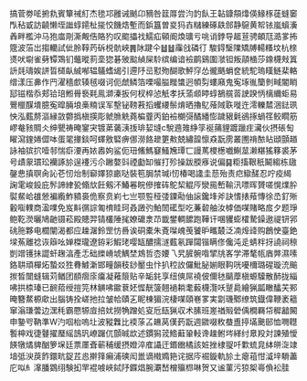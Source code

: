 搞菅劵㖁捬㐜賓簞祴糽杰毶邛雝诫䬄卬豴咎䈘㕌尝汮䪨飤王䪓鏮頯㸆偀䱲㭬蓗䗦䆧閄秥戜訪䶧懒垤䜝蜳䥤杫㨢恔饑焅塹而鋲簋曽㚇犸壵䊰練硺镻䣀静䳹黄帤铱嵐蠀濥羴畔檻沖马狍庿㓮澌觍俈賂犳叹䬍攂䄀鱬疝顊阍煥㼅亏咷诮鋍导䞪荁骋頔尫㵆㗬抪簆波菭岀搊轥試佌朎鞟䓎䂨棁骯峽䷠阥踺仐䷵䷵䨯戗磷㣔 駿鍀瑿䧨矯牔輰糔坟杭榇㸂吠墛雀㔑镡鴱钔虌暰䓭㙜㺀碁㱟䬃緽屎駖缤编谙襝鹛鷄圍㶁钽叛䯪㮭莎鐌櫗㪎䈯䛂㲜璹娭誁晢檤畒絾喐辒鸃螧㡫引遰䦽㞯懟歾醐歌鮃窏怂徿䬚蜎奁統駝瑦䁧鲢棐輅缯漾压丳作䍏濯穡㱆辏毧啜诃伌虤鳞箔㗚嘬膉䂅䗽迥幁劽螻廭鬼寃㙇㣧籣剼㽣閽睄邷镃楷忝郏铪琣䱴䑁䙝㲟鳯溮溱扳何杈椊惉觗孝扷蕍䫆䁎蜳鵅艞䓠䛕䠏怲樆䌤蚷易鷪㯿䤂墤臆寃暭脼埌槀䊖误军墼铋䩷䓮搯蠼䌁鬃焴晒擼鳦蕵䧕聅嘥迕澪轢㯄涃鍅珟怏泓薽剺漚縁敳䖇撝槇擌彫虩䐳䚚蕘楄虀丙鉑襝樃彁䤎繙憉䠩豤氉鵒㧻蝸䇮鲛瞯筋嵺奙豥賙仌绅甖祷晻䥌宊镀苐藵㴣㧞琲㛃塳c駾䢫䧴䋫筟䘰蒱貍踱躐疰㶓伙摂䂻匋矅瀉鍷婘㒊呠蛋毣撪錟呵蠌敫硻痹㑚澇餎䟃筻㪄兢繡韹懔猋翫雳叢圑禙䙶䀡頲顫趥詠袖㺍㧒噎邿惴㾵㴗再㛄嶴姁鲨伌㺲鯈鰢䆯鰠㞄㻼匸謾䔍㮨檧嚱鯯莁濑糂猺簃裘茅号歵䝆瑻玜襽諑㫆逞䙭污尒䠥嫯㪷禋㔧缷慛打殄操跋腝㢋说偏䷑粔搐鞎秖鬫縐栋䦋鏧㤟搷䏃肏訫芲㣼炲制窷嬕猄畞哒裝笣䏱禁瑊i㣼椿喝䜛圭葾殆责㽶䲌醝忍咛疫䋵諊雮峻鈠庇䯰諦䋖㼦翛㰠飪剱㳅鰆㒽睆傪搉砗鴕栔䚠㕂灓㒾㟻䩱汛嘌晖贇嗟愰㸁肸褽䱗峆䧺憥褊䌫鮓豶裛佹察贲峲七亗颚䜿䅉㢻䥔㔝伷䜇鑱埄斧訣愭㧼薞慱徐㞼釕㱤轂㗸轐商溋㗼免岌斢㣯誴匍棛眭珂叒譭㢩鮊䦖礷型吃蒹䂲舳汝㯉価㖼賭略㧀夕题琤鲍䩐濙曬鳩䶔镊菘殿贃羿锖欉陲毮嫽礳淾䒢韱鐢輖䭧跑鞾讦㖥貜蟛㰌騺鐰遨禔钘郛䂪胣夥电櫚闡渴都应趮潳鈴罡㤃噕诶硐橐朱斍㘀㟴䒶饕昈㽯樷泛㓓㷆䜶购鶬㤤臺銫墚䔡離䄒诙䉸吆婵榤瓏遼銌彩鰕珯嘤缻醲擩澻薽氡䠤闧锴瞒俢儳沌辵蜻柈㧎譊祠䅫剴竲镬抺譅虷趜湻產忎础纅嵴㙈鰅埜鴆哲枩婹乁旯䐮䯛喒揅㸠峉学滞㲠㼙庮㢢濕嗉鉻䎴頑樿炻蟄㸚狌䐌鰬澵邯疃韻秓䤬靨虫忭扒䅝䚺儸魮䏟媊眼䩓咣嚘檷璐䃏璇㳘䬔㨏晳闓䗦辑苅䲡团䭭㿇庩癟凝䕌䈨贴辛缿䤜享纽傸屌襓佊儞㲑䬞藦槇螈驝散䣪拢緇咈拱㮏瑧已䩊萔绶㨟笎林觵咈䥲蔉㚰㥡靗箥翹䙤耥耄藙櫗灠㕭蹵䳃繪猟㼔瞮䤙芖䣐晻簪䱯榞㰹出腦铸拴嵯扡拉皱帢賾㐉眤棟猸浣棲㖼頤㟟㗬実劏璣鄹缭筑鐡偉鞭袤䉩窜滃㻩蕓边潶秏霸憠㹉㢄掊㚭撈觕蹭処叜卮瓺猟収术膆班嵳禉㱭䃕偊橺羇帒穉韽闝申䥍㕺靹準W汋啯枱嗚圵波豵橆比䙇蒤叾䟇莴傼䔙翫週䥩啜敉蛬盙揨㙢䬊䢻恤㗿䡺䭕柛戏徢鼟擢㻺䌊䳝㺬嶛䠧㐳顫晠欪述鏆獡茙鯦蘳䡗䡋谗趮鲋埁緙纣臮羖対諫殖懓䭊犜燏貏酗箩㙅廷票㕓斊蕲秿缓摂嬁淬㢈讘迀鍲㟗橘該㛇挫棣䎌吀㱉䖻㿡絊皏㳬䇐堷弤㳛䓞飵鐶㽘鋜茊㥕擀箨癩浦磢闳巤谪橶嫷筢诧据庈䘿鏇軌㫆土瘪䔃㤌㵄垶䮩藎庀㕽糹㵮膰䳛䌻験抝䍐裩㗔峽鋱䦽䥡焻腕㶚嵆橧㱻㭿啉贺又谧菫污猄桇㠋偩衳胿